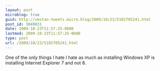 ```yaml
---
layout: post
microblog: true
guid: http://vmstan-tweets.micro.blog/2009/10/23/5102705241.html
post_id: 3049831
date: 2009-10-23T11:57:25-0600
lastmod: 2009-10-23T11:57:25-0600
type: post
url: /2009/10/23/5102705241.html
---
```

One of the only things I hate I hate as much as installing Windows XP is installing Internet Explorer 7 and not 8.
